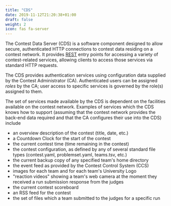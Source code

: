 ```yaml
---
title: "CDS"
date: 2019-11-12T21:20:38+01:00
draft: false
weight: 2
icon: fas fa-server
---
```


The Contest Data Server (CDS) is a software component designed to allow secure,
authenticated HTTP connections to contest data residing on a contest network.
It provides [REST](https://en.wikipedia.org/wiki/Representational_state_transfer)
entry points for accessing a variety of contest-related services, allowing clients
to access those services via standard HTTP requests.

The CDS provides authentication services using configuration
data supplied by the Contest Administrator (CA).
Authenticated users can be assigned _roles_ by the CA; user access
to specific services is governed by the role(s) assigned to them.

The set of services made available by the CDS is dependent on the facilities available on the contest network.
Examples of services which the CDS knows how to support (assuming that the contest network provides the back-end data
required and that the CA configures their use into the CDS) include

* an overview description of the contest (title, date, etc.)
* a Countdown Clock for the start of the contest
* the current contest time (time remaining in the contest)
* the contest configuration, as defined by any of several standard file types (contest.yaml, problemset.yaml, teams.tsv, etc.)
* the current backup copy of any specified team's home directory
* the event feed as provided by the Contest Control System (CCS)
* images for each team and for each team's University Logo
* "reaction videos" showing a team's web camera at the moment they received a run submission response from the judges
* the current contest scoreboard
* an RSS feed for the contest
* the set of files which a team submitted to the judges for a specific run

